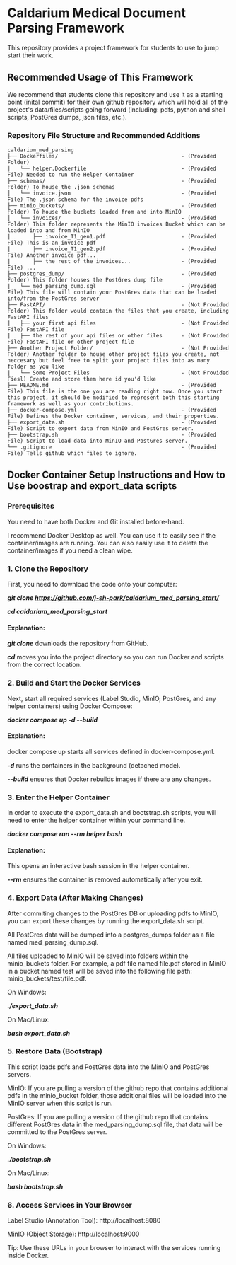 # Caldarium Medical Document Parsing Framework
This repository provides a project framework for students to use to jump start their work.

## Recommended Usage of This Framework

We recommend that students clone this repository and use it as a starting point (inital commit) for their own github repository which will hold all of the project's data/files/scripts going forward (including: pdfs, python and shell scripts, PostGres dumps, json files, etc.).

### Repository File Structure and Recommended Additions

    caldarium_med_parsing
    ├── Dockerfiles/                                       - (Provided Folder)
    │   └── helper.Dockerfile                              - (Provided File) Needed to run the Helper Container
    ├── schemas/                                           - (Provided Folder) To house the .json schemas
    │   └── invoice.json                                   - (Provided File) The .json schema for the invoice pdfs
    ├── minio_buckets/                                     - (Provided Folder) To house the buckets loaded from and into MinIO
    │   └── invoices/                                      - (Provided Folder) This folder represents the MinIO invoices Bucket which can be loaded into and from MinIO
    |       ├── invoice_T1_gen1.pdf                        - (Provided File) This is an invoice pdf
    |       ├── invoice_T1_gen2.pdf                        - (Provided File) Another invoice pdf...
    |       ├── the rest of the invoices...                - (Provided File) ...
    ├── postgres_dump/                                     - (Provided Folder) This folder houses the PostGres dump file
    |   └── med_parsing_dump.sql                           - (Provided File) This file will contain your PostGres data that can be loaded into/from the PostGres server
    ├── FastAPI/                                           - (Not Provided Folder) This folder would contain the files that you create, including FastAPI files
    |   ├── your first api files                           - (Not Provided File) FastAPI file
    |   ├── the rest of your api files or other files      - (Not Provided File) FastAPI file or other project file
    ├── Another Project Folder/                            - (Not Provided Folder) Another folder to house other project files you create, not neccesary but feel free to split your project files into as many folder as you like
    |   └── Some Project Files                             - (Not Provided Fiesl) Create and store them here id you'd like
    ├── README.md                                          - (Provided File) This file is the one you are reading right now. Once you start this project, it should be modified to represent both this starting framework as well as your contributions.
    ├── docker-compose.yml                                 - (Provided File) Defines the Docker container, services, and their properties.
    ├── export_data.sh                                     - (Provided File) Script to export data from MinIO and PostGres server.
    ├── bootstrap.sh                                       - (Provided File) Script to load data into MinIO and PostGres server.
    └── .gitignore                                         - (Provided File) Tells github which files to ignore.

## Docker Container Setup Instructions and How to Use boostrap and export_data scripts

### Prerequisites

You need to have both Docker and Git installed before-hand.

I recommend Docker Desktop as well. You can use it to easily see if the container/images are running. You can also easily use it to delete the container/images if you need a clean wipe.

### 1. Clone the Repository

First, you need to download the code onto your computer:

***git clone https://github.com/j-sh-park/caldarium_med_parsing_start/***

***cd caldarium_med_parsing_start***


#### Explanation:

***git clone*** downloads the repository from GitHub.

***cd*** moves you into the project directory so you can run Docker and scripts from the correct location.

### 2. Build and Start the Docker Services

Next, start all required services (Label Studio, MinIO, PostGres, and any helper containers) using Docker Compose:

***docker compose up -d --build***

#### Explanation:

docker compose up starts all services defined in docker-compose.yml.

***-d*** runs the containers in the background (detached mode).

***--build*** ensures that Docker rebuilds images if there are any changes.

### 3. Enter the Helper Container

In order to execute the export_data.sh and bootstrap.sh scripts, you will need to enter the helper container within your command line.

***docker compose run --rm helper bash***

#### Explanation:

This opens an interactive bash session in the helper container.

***--rm*** ensures the container is removed automatically after you exit.


### 4. Export Data (After Making Changes)

After commiting changes to the PostGres DB or uploading pdfs to MinIO, you can export these changes by running the export_data.sh script.

All PostGres data will be dumped into a postgres_dumps folder as a file named med_parsing_dump.sql.

All files uploaded to MinIO will be saved into folders within the minio_buckets folder. For example, a pdf file named file.pdf stored in MinIO in a bucket named test will be saved into the following file path: minio_buckets/test/file.pdf.

On Windows:

***./export_data.sh***


On Mac/Linux:

***bash export_data.sh***

### 5. Restore Data (Bootstrap)

This script loads pdfs and PostGres data into the MinIO and PostGres servers.

MinIO: If you are pulling a version of the github repo that contains additional pdfs in the minio_bucket folder, those additional files will be loaded into the MinIO server when this script is run.

PostGres: If you are pulling a version  of the github repo that contains different PostGres data in the med_parsing_dump.sql file, that data will be committed to the PostGres server.

On Windows:

***./bootstrap.sh***


On Mac/Linux:

***bash bootstrap.sh***

### 6. Access Services in Your Browser

Label Studio (Annotation Tool): http://localhost:8080

MinIO (Object Storage): http://localhost:9000

Tip: Use these URLs in your browser to interact with the services running inside Docker.


